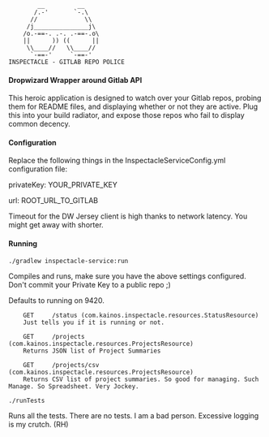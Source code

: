             __         __
           /.-'       `-.\
          //             \\
         /j_______________j\
        /o.-==-. .-. .-==-.o\
        ||      )) ((      ||
         \\____//   \\____//
          `-==-'     `-==-'
    INSPECTACLE - GITLAB REPO POLICE

#### Dropwizard Wrapper around Gitlab API
This heroic application is designed to watch over your Gitlab repos, probing them for README files, and displaying whether or not they are active. Plug this into your build radiator, and expose those repos who fail to display common decency.

#### Configuration
Replace the following things in the InspectacleServiceConfig.yml configuration file:

privateKey: YOUR_PRIVATE_KEY

url: ROOT_URL_TO_GITLAB

Timeout for the DW Jersey client is high thanks to network latency. You might get away with shorter.

#### Running

```
./gradlew inspectacle-service:run
```

Compiles and runs, make sure you have the above settings configured. Don't commit your Private Key to a public repo ;)

Defaults to running on 9420.

```
    GET     /status (com.kainos.inspectacle.resources.StatusResource)
    Just tells you if it is running or not.
```

```
    GET     /projects (com.kainos.inspectacle.resources.ProjectsResource)
    Returns JSON list of Project Summaries
```

```
    GET     /projects/csv (com.kainos.inspectacle.resources.ProjectsResource)
    Returns CSV list of project summaries. So good for managing. Such Manage. So Spreadsheet. Very Jockey.
```


```
./runTests
```

Runs all the tests. There are no tests. I am a bad person. Excessive logging is my crutch. (RH)

